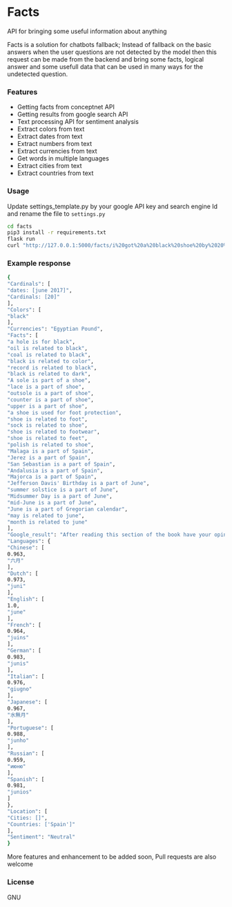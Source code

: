 # Facts
API for bringing some useful information about anything

Facts is a solution for chatbots fallback; Instead of fallback on the basic answers when the user questions are not detected by the model then this request can be made from the backend and bring some facts, logical answer and some usefull data that can be used in many ways for the undetected question.


### Features
- Getting facts from conceptnet API
- Getting results from google search API
- Text processing API for sentiment analysis
- Extract colors from text
- Extract dates from text
- Extract numbers from text
- Extract currencies from text
- Get words in multiple languages
- Extract cities from text
- Extract countries from text

### Usage

Update settings_template.py by your google API key and search engine Id and rename the file to `settings.py`

```sh
cd facts
pip3 install -r requirements.txt
flask run
curl "http://127.0.0.1:5000/facts/i%20got%20a%20black%20shoe%20by%2020%20EGP%20from%20spain%20in%20june%202017"
```

### Example response

```sh
{
"Cardinals": [
"dates: [june 2017]",
"Cardinals: [20]"
],
"Colors": [
"black"
],
"Currencies": "Egyptian Pound",
"Facts": [
"a hole is for black",
"oil is related to black",
"coal is related to black",
"black is related to color",
"record is related to black",
"black is related to dark",
"A sole is part of a shoe",
"lace is a part of shoe",
"outsole is a part of shoe",
"counter is a part of shoe",
"upper is a part of shoe",
"a shoe is used for foot protection",
"shoe is related to foot",
"sock is related to shoe",
"shoe is related to footwear",
"shoe is related to feet",
"polish is related to shoe",
"Malaga is a part of Spain",
"Jerez is a part of Spain",
"San Sebastian is a part of Spain",
"Andalusia is a part of Spain",
"Majorca is a part of Spain",
"Jefferson Davis' Birthday is a part of June",
"summer solstice is a part of June",
"Midsummer Day is a part of June",
"mid-June is a part of June",
"June is a part of Gregorian calendar",
"may is related to june",
"month is related to june"
],
"Google_result": "After reading this section of the book have your opinions changed about math classes and ... and June 20 percent between July and September and 10.",
"Languages": {
"Chinese": [
0.963,
"六月"
],
"Dutch": [
0.973,
"juni"
],
"English": [
1.0,
"june"
],
"French": [
0.964,
"juins"
],
"German": [
0.983,
"junis"
],
"Italian": [
0.976,
"giugno"
],
"Japanese": [
0.967,
"水無月"
],
"Portuguese": [
0.988,
"junho"
],
"Russian": [
0.959,
"июню"
],
"Spanish": [
0.981,
"junios"
]
},
"Location": [
"Cities: []",
"Countries: ['Spain']"
],
"Sentiment": "Neutral"
}
```
More features and enhancement to be added soon, Pull requests are also welcome 

### License 

GNU
